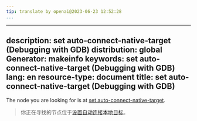 ```yaml
---
tip: translate by openai@2023-06-23 12:52:28
...
```

---
description: set auto-connect-native-target (Debugging with GDB)
distribution: global
Generator: makeinfo
keywords: set auto-connect-native-target (Debugging with GDB)
lang: en
resource-type: document
title: set auto-connect-native-target (Debugging with GDB)
----------------------------------------------------------

The node you are looking for is at [set auto-connect-native-target](Starting.html#set-auto_002dconnect_002dnative_002dtarget).

> 你正在寻找的节点位于[设置自动连接本地目标](Starting.html#set-auto_002dconnect_002dnative_002dtarget)。

